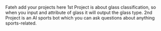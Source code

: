 Fateh add your projects here 
1st Project is about glass classification, so when you input and attribute of glass it will output the glass type.
2nd Project is an AI sports bot which you can ask questions about anything sports-related.
